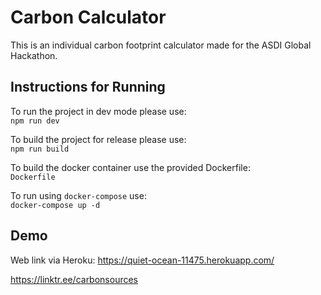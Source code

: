 # Carbon Calculator
This is an individual carbon footprint calculator made for the ASDI Global Hackathon.

## Instructions for Running
To run the project in dev mode please use:<br>
`npm run dev`

To build the project for release please use:<br>
`npm run build`

To build the docker container use the provided Dockerfile:<br>
`Dockerfile`

To run using `docker-compose` use:<br>
`docker-compose up -d`

## Demo
Web link via Heroku:
https://quiet-ocean-11475.herokuapp.com/

https://linktr.ee/carbonsources
